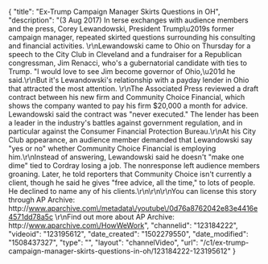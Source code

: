 {
    "title": "Ex-Trump Campaign Manager Skirts Questions in OH",
    "description": "(3 Aug 2017) In terse exchanges with audience members and the press, Corey Lewandowski, President Trump\u2019s former campaign manager, repeated skirted questions surrounding his consulting and financial activities. \r\nLewandowski came to Ohio on Thursday for a speech to the City Club in Cleveland and a fundraiser for a Republican congressman, Jim Renacci, who's a gubernatorial candidate with ties to Trump. \"I would love to see Jim become governor of Ohio,\u201d he said.\r\nBut it's Lewandowski's relationship with a payday lender in Ohio that attracted the most attention. \r\nThe Associated Press reviewed a draft contract between his new firm and Community Choice Financial, which shows the company wanted to pay his firm $20,000 a month for advice. Lewandowski said the contract was \"never executed.\" The lender has been a leader in the industry's battles against government regulation, and in particular against the Consumer Financial Protection Bureau.\r\nAt his City Club appearance, an audience member demanded that Lewandowski say \"yes or no\" whether Community Choice Financial is employing him.\r\nInstead of answering, Lewandowski said he doesn't \"make one dime\" tied to Cordray losing a job. The nonresponse left audience members groaning. Later, he told reporters that Community Choice isn't currently a client, though he said he gives \"free advice, all the time,\" to lots of people. He declined to name any of his clients.\r\n\r\n\r\nYou can license this story through AP Archive: http:\/\/www.aparchive.com\/metadata\/youtube\/0d76a8762042e83e4416e4571dd78a5c \r\nFind out more about AP Archive: http:\/\/www.aparchive.com\/HowWeWork",
    "channelid": "123184222",
    "videoid": "123195612",
    "date_created": "1502279550",
    "date_modified": "1508437327",
    "type": "",
    "layout": "channelVideo",
    "url": "\/c1\/ex-trump-campaign-manager-skirts-questions-in-oh\/123184222-123195612"
}